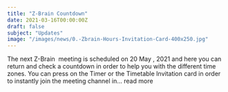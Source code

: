 ```yaml
---
title: "Z-Brain Countdown"
date: 2021-03-16T00:00:00Z
draft: false
subject: "Updates"
image: "/images/news/0.-Zbrain-Hours-Invitation-Card-400x250.jpg"
---
```


The next Z-Brain  meeting is scheduled on 20 May , 2021 and here you can return and check a countdown in order to help you with the different time zones. You can press on the Timer or the Timetable Invitation card in order to instantly join the meeting channel in...
read more
